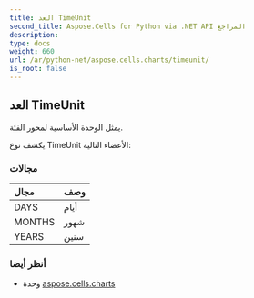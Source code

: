 ```yaml
---
title: العد TimeUnit
second_title: Aspose.Cells for Python via .NET API المراجع
description:
type: docs
weight: 660
url: /ar/python-net/aspose.cells.charts/timeunit/
is_root: false
---
```

##  العد TimeUnit
يمثل الوحدة الأساسية لمحور الفئة.



يكشف نوع TimeUnit الأعضاء التالية:

###  مجالات
| مجال| وصف|
| :- | :- |
| DAYS | أيام|
| MONTHS | شهور|
| YEARS | سنين|



###  أنظر أيضا
* وحدة [aspose.cells.charts](..)
